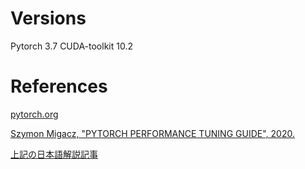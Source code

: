 # Versions
Pytorch 3.7
CUDA-toolkit 10.2

# References
[pytorch.org](https://pytorch.org/)

[Szymon Migacz, "PYTORCH PERFORMANCE TUNING GUIDE", 2020.](https://nvlabs.github.io/eccv2020-mixed-precision-tutorial/files/szymon_migacz-pytorch-performance-tuning-guide.pdf)

[上記の日本語解説記事](https://qiita.com/sugulu_Ogawa_ISID/items/62f5f7adee083d96a587)
